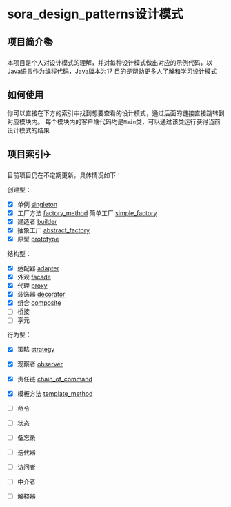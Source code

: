 # sora_design_patterns设计模式

## 项目简介📚
本项目是个人对设计模式的理解，并对每种设计模式做出对应的示例代码，以Java语言作为编程代码，Java版本为17
目的是帮助更多人了解和学习设计模式

## 如何使用
你可以直接在下方的索引中找到想要查看的设计模式，通过后面的链接直接跳转到对应模块内。
每个模块内的客户端代码均是`Main`类，可以通过该类运行获得当前设计模式的结果


## 项目索引✈️
目前项目仍在不定期更新，具体情况如下：

创建型：
- [x] 单例 [singleton](singleton)
- [x] 工厂方法 [factory_method](factory_method) 简单工厂 [simple_factory](simple_factory)
- [x] 建造者 [builder](builder)
- [x] 抽象工厂 [abstract_factory](abstract_factory)
- [x] 原型 [prototype](prototype)

结构型：
- [x] 适配器 [adapter](adapter)
- [x] 外观 [facade](facade)
- [x] 代理 [proxy](proxy)
- [x] 装饰器 [decorator](decorator)
- [x] 组合 [composite](composite)
- [ ] 桥接
- [ ] 享元

行为型：
- [x] 策略 [strategy](strategy)
- [x] 观察者 [observer](observer)
- [x] 责任链 [chain_of_command](chain_of_command)
- [x] 模板方法 [template_method](template_method)
- [ ] 命令
- [ ] 状态
- [ ] 备忘录
- [ ] 迭代器
- [ ] 访问者
- [ ] 中介者
- [ ] 解释器
    